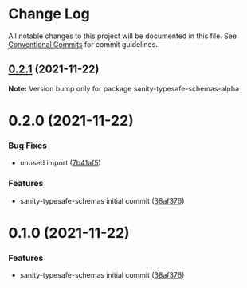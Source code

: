 # Change Log

All notable changes to this project will be documented in this file.
See [Conventional Commits](https://conventionalcommits.org) for commit guidelines.

## [0.2.1](https://github.com/snorrees/sanity-iframe-preview/compare/sanity-typesafe-schemas-alpha@0.2.0...sanity-typesafe-schemas-alpha@0.2.1) (2021-11-22)

**Note:** Version bump only for package sanity-typesafe-schemas-alpha





# 0.2.0 (2021-11-22)


### Bug Fixes

* unused import ([7b41af5](https://github.com/snorrees/sanity-iframe-preview/commit/7b41af53b4c82b20e8401a221458e9222c5401bf))


### Features

* sanity-typesafe-schemas initial commit ([38af376](https://github.com/snorrees/sanity-iframe-preview/commit/38af376a2ad301181a1636e3011a72834e3c2b8b))





# 0.1.0 (2021-11-22)


### Features

* sanity-typesafe-schemas initial commit ([38af376](https://github.com/snorrees/sanity-iframe-preview/commit/38af376a2ad301181a1636e3011a72834e3c2b8b))
